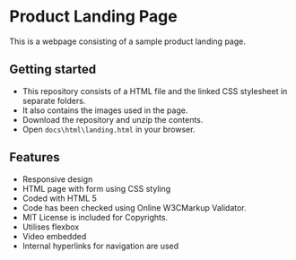 # Product Landing Page
This is a webpage consisting of a sample product landing page.

## Getting started
* This repository consists of a HTML file and the linked CSS stylesheet in separate folders.
* It also contains the images used in the page.
* Download the repository and unzip the contents.
* Open `docs\html\landing.html` in your browser.

## Features
* Responsive design
* HTML page with form using CSS styling
* Coded with HTML 5
* Code has been checked using Online W3CMarkup Validator.
* MIT License is included for Copyrights.
* Utilises flexbox
* Video embedded
* Internal hyperlinks for navigation are used

